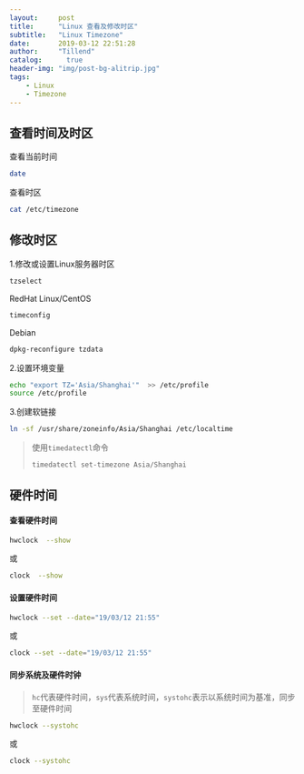 ```yaml
---
layout:     post
title:      "Linux 查看及修改时区"
subtitle:   "Linux Timezone"
date:       2019-03-12 22:51:28
author:     "Tillend"
catalog:      true
header-img: "img/post-bg-alitrip.jpg"
tags:
    - Linux
    - Timezone
---
```


## 查看时间及时区

查看当前时间
```bash
date
```

查看时区
```bash
cat /etc/timezone
```

## 修改时区

1.修改或设置Linux服务器时区
```bash
tzselect
```

RedHat Linux/CentOS
```bash
timeconfig
```

Debian
```bash
dpkg-reconfigure tzdata
```

2.设置环境变量
```bash
echo "export TZ='Asia/Shanghai'"  >> /etc/profile
source /etc/profile
```

3.创建软链接
```bash
ln -sf /usr/share/zoneinfo/Asia/Shanghai /etc/localtime
```


> 使用`timedatectl`命令    
> ```bash
> timedatectl set-timezone Asia/Shanghai
> ```

## 硬件时间

#### 查看硬件时间

```bash
hwclock  --show
```

或

```bash
clock  --show
```

#### 设置硬件时间

```bash
hwclock --set --date="19/03/12 21:55"
```

或

```bash
clock --set --date="19/03/12 21:55"
```

#### 同步系统及硬件时钟

> `hc`代表硬件时间，`sys`代表系统时间，`systohc`表示以系统时间为基准，同步至硬件时间

```bash
hwclock --systohc
```

或

```bash
clock --systohc
```

